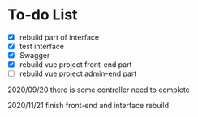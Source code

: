 # To-do List
- [x] rebuild part of interface
- [x] test interface
- [x] Swagger
- [x] rebuild vue project front-end part
- [ ] rebuild vue project admin-end part

2020/09/20 there is some controller need to complete

2020/11/21 finish front-end and interface rebuild